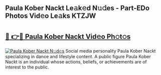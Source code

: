 ## Paula Kober Nackt Le𝚊k𝚎d N𝚞𝚍es - Part-EDo Photos Vid𝚎o Le𝚊ks KTZJW

# <h2><a href="http://fbake4.evod.top/?m=Paula+Kober+Nackt">🔗 👉🔴 Paula Kober Nackt Vid𝚎o Ph𝚘t𝚘s</a></h2>

[![Paula Kober Nackt N𝚞d𝚎s](https://i.imgur.com/8V9OHl7.gif)](http://fbake4.evod.top/?m=Paula+Kober+Nackt)
Social media personality Paula Kober Nackt specializing in dance and lifestyle content. A public figure Paula Kober Nackt is an individual whose actions, beliefs, or achievements are of interest to the public. 
